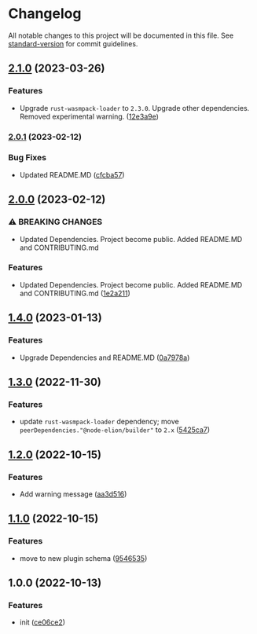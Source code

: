 # Changelog

All notable changes to this project will be documented in this file. See [standard-version](https://github.com/conventional-changelog/standard-version) for commit guidelines.

## [2.1.0](https://github.com/elion-project/builder-rust-plugin/compare/v2.0.1...v2.1.0) (2023-03-26)


### Features

* Upgrade `rust-wasmpack-loader` to `2.3.0`. Upgrade other dependencies. Removed experimental warning. ([12e3a9e](https://github.com/elion-project/builder-rust-plugin/commit/12e3a9ed1a2fa4612ef1ee16c3fa4c985db49f48))

### [2.0.1](https://github.com/elion-project/builder-rust-plugin/compare/v2.0.0...v2.0.1) (2023-02-12)


### Bug Fixes

* Updated README.MD ([cfcba57](https://github.com/elion-project/builder-rust-plugin/commit/cfcba571ad9919a9ea3741a5c5666cbbeec02408))

## [2.0.0](https://github.com/elion-project/builder-rust-plugin/compare/v1.4.0...v2.0.0) (2023-02-12)


### ⚠ BREAKING CHANGES

* Updated Dependencies. Project become public. Added README.MD and CONTRIBUTING.md

### Features

* Updated Dependencies. Project become public. Added README.MD and CONTRIBUTING.md ([1e2a211](https://github.com/elion-project/builder-rust-plugin/commit/1e2a211729cec8f028e84c9de4ec528ab97c21a0))

## [1.4.0](https://github.com/elion-project/builder-rust-plugin/compare/v1.3.0...v1.4.0) (2023-01-13)


### Features

* Upgrade Dependencies and README.MD ([0a7978a](https://github.com/elion-project/builder-rust-plugin/commit/0a7978ab79398b5ad0b0a1af4e100cf2513fbda0))

## [1.3.0](https://github.com/elion-project/builder-rust-plugin/compare/v1.2.0...v1.3.0) (2022-11-30)


### Features

* update `rust-wasmpack-loader` dependency; move `peerDependencies."@node-elion/builder"` to `2.x` ([5425ca7](https://github.com/elion-project/builder-rust-plugin/commit/5425ca7e76a96da4388e5e2b0c83167487d3e90e))

## [1.2.0](https://github.com/elion-project/builder-rust-plugin/compare/v1.1.0...v1.2.0) (2022-10-15)


### Features

* Add warning message ([aa3d516](https://github.com/elion-project/builder-rust-plugin/commit/aa3d51691398797e17f5a88ecb602e695524a1a7))

## [1.1.0](https://github.com/elion-project/builder-rust-plugin/compare/v1.0.0...v1.1.0) (2022-10-15)


### Features

* move to new plugin schema ([9546535](https://github.com/elion-project/builder-rust-plugin/commit/9546535ccff853b0f3a90c2853cdb9ac5aebeb8a))

## 1.0.0 (2022-10-13)


### Features

* init ([ce06ce2](https://github.com/elion-project/builder-rust-plugin/commit/ce06ce21e1f4952bb62fff14844d7037cc2f30a2))
